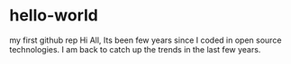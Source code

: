 # hello-world
my first github rep
Hi All,
Its been few years since I coded in open source technologies. I am back to catch up the trends in the last few years.
